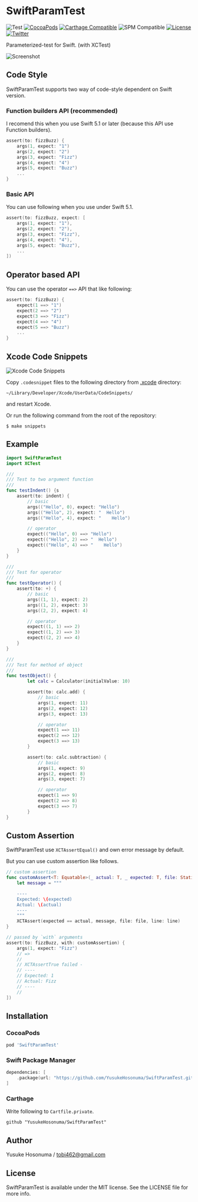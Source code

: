 # SwiftParamTest

![Test](https://github.com/YusukeHosonuma/SwiftParamTest/workflows/Test/badge.svg)
[![CocoaPods](https://img.shields.io/cocoapods/v/SwiftParamTest.svg)](https://cocoapods.org/pods/SwiftParamTest)
[![Carthage Compatible](https://img.shields.io/badge/Carthage-compatible-4BC51D.svg?style=flat)](https://github.com/Carthage/Carthage)
![SPM Compatible](https://img.shields.io/badge/SPM-compatible-4BC51D.svg?style=flat)
[![License](https://img.shields.io/github/license/YusukeHosonuma/SwiftPrettyPrint)](https://github.com/YusukeHosonuma/SwiftPrettyPrint/blob/master/LICENSE)
[![Twitter](https://img.shields.io/twitter/url?style=social&url=https%3A%2F%2Ftwitter.com%2Ftobi462)](https://twitter.com/tobi462)

Parameterized-test for Swift. (with XCTest)

![Screenshot](https://raw.githubusercontent.com/YusukeHosonuma/SwiftParamTest/master/Image/screenshot.png)

## Code Style

SwiftParamTest supports two way of code-style dependent on Swift version.

### Function builders API (recommended)

I recomend this when you use Swift 5.1 or later (because this API use Function builders).

```swift
assert(to: fizzBuzz) {
    args(1, expect: "1")
    args(2, expect: "2")
    args(3, expect: "Fizz")
    args(4, expect: "4")
    args(5, expect: "Buzz")
    ...
}
```

### Basic API

You can use following when you use under Swift 5.1.

```swift
assert(to: fizzBuzz, expect: [
    args(1, expect: "1"),
    args(2, expect: "2"),
    args(3, expect: "Fizz"),
    args(4, expect: "4"),
    args(5, expect: "Buzz"),
    ...
])
```

## Operator based API

You can use the operator `==>` API that like following:

```swift
assert(to: fizzBuzz) {
    expect(1 ==> "1")
    expect(2 ==> "2")
    expect(3 ==> "Fizz")
    expect(4 ==> "4")
    expect(5 ==> "Buzz")
    ...
}
```

## Xcode Code Snippets

![Xcode Code Snippets](https://raw.githubusercontent.com/YusukeHosonuma/SwiftParamTest/master/Image/xcode-snippet.gif)

Copy `.codesnippet` files to the following directory from [.xcode](.xcode) directory:

```text
~/Library/Developer/Xcode/UserData/CodeSnippets/
```

and restart Xcode.

Or run the following command from the root of the repository:

```text
$ make snippets
```

## Example

```swift
import SwiftParamTest
import XCTest

///
/// Test to two argument function
///
func testIndent() {s
    assert(to: indent) {
        // basic
        args(("Hello", 0), expect: "Hello")
        args(("Hello", 2), expect: "  Hello")
        args(("Hello", 4), expect: "    Hello")

        // operator
        expect(("Hello", 0) ==> "Hello")
        expect(("Hello", 2) ==> "  Hello")
        expect(("Hello", 4) ==> "    Hello")
    }
}

///
/// Test for operator
///
func testOperator() {
    assert(to: +) {
        // basic
        args((1, 1), expect: 2)
        args((1, 2), expect: 3)
        args((2, 2), expect: 4)

        // operator
        expect((1, 1) ==> 2)
        expect((1, 2) ==> 3)
        expect((2, 2) ==> 4)
    }
}

///
/// Test for method of object
///
func testObject() {
        let calc = Calculator(initialValue: 10)

        assert(to: calc.add) {
            // basic
            args(1, expect: 11)
            args(2, expect: 12)
            args(3, expect: 13)

            // operator
            expect(1 ==> 11)
            expect(2 ==> 12)
            expect(3 ==> 13)
        }

        assert(to: calc.subtraction) {
            // basic
            args(1, expect: 9)
            args(2, expect: 8)
            args(3, expect: 7)

            // operator
            expect(1 ==> 9)
            expect(2 ==> 8)
            expect(3 ==> 7)
        }
}
```

## Custom Assertion

SwiftParamTest use `XCTAssertEqual()` and own error message by default.

But you can use custom assertion like follows.

```swift
// custom assertion
func customAssert<T: Equatable>(_ actual: T, _ expected: T, file: StaticString, line: UInt) {
    let message = """

    ----
    Expected: \(expected)
    Actual: \(actual)
    ----
    """
    XCTAssert(expected == actual, message, file: file, line: line)
}

// passed by `with` arguments
assert(to: fizzBuzz, with: customAssertion) {
    args(1, expect: "Fizz")
    // =>
    //
    // XCTAssertTrue failed -
    // ----
    // Expected: 1
    // Actual: Fizz
    // ----
    //
])
```

## Installation

### CocoaPods

```ruby
pod 'SwiftParamTest'
```

### Swift Package Manager

```swift
dependencies: [
    .package(url: "https://github.com/YusukeHosonuma/SwiftParamTest.git", from: "2.0.0"),
]
```

### Carthage

Write following to `Cartfile.private`.

```text
github "YusukeHosonuma/SwiftParamTest"
```

## Author

Yusuke Hosonuma / tobi462@gmail.com

## License

SwiftParamTest is available under the MIT license. See the LICENSE file for more info.
